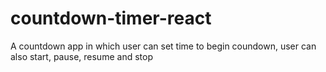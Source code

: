 # countdown-timer-react
A countdown app in which user can set time to begin coundown, user can also start, pause, resume and stop
